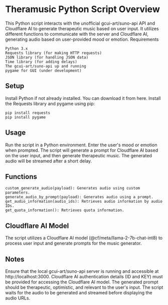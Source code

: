 # Theramusic Python Script Overview

This Python script interacts with the unofficial gcui-art/suno-api API and Cloudflare AI to generate therapeutic music based on user input. It utilizes different functions to communicate with the server and Cloudflare AI, generating audio based on user-provided mood or emotion.
Requirements

    Python 3.x
    Requests library (for making HTTP requests)
    JSON library (for handling JSON data)
    Time library (for adding delays)
    The gcui-art/suno-api up and running
    pygame for GUI (under development)

## Setup

  Install Python if not already installed. You can download it from here.
  Install the Requests library and pygame using pip:

    pip install requests
    pip install pygame

## Usage

  Run the script in a Python environment.
  Enter the user's mood or emotion when prompted.
  The script will generate a prompt for Cloudflare AI based on the user input, and then generate therapeutic music.
  The generated audio will be streamed after a short delay.

## Functions

    custom_generate_audio(payload): Generates audio using custom parameters.
    generate_audio_by_prompt(payload): Generates audio using a prompt.
    get_audio_information(audio_ids): Retrieves audio information by audio IDs.
    get_quota_information(): Retrieves quota information.

## Cloudflare AI Model

  The script utilizes a Cloudflare AI model (@cf/meta/llama-2-7b-chat-int8) to process user input and generate prompts for the music generator.

## Notes

  Ensure that the local gcui-art/suno-api server is running and accessible at http://localhost:3000.
  Cloudflare AI authentication details (ID and KEY) must be provided for accessing the Cloudflare AI model.
  The generated prompt should be therapeutic, optimistic, and relevant to the user's input.
  The script waits for the audio to be generated and streamed before displaying the audio URLs.
